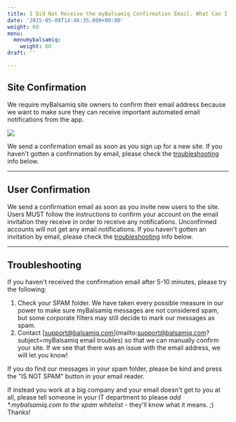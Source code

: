 ```yaml
---
title: I Did Not Receive the myBalsamiq Confirmation Email. What Can I Do?
date: '2015-05-09T14:46:35.000+00:00'
weight: 60
menu:
  menumybalsamiq:
    weight: 60
draft: ''

---
```


## Site Confirmation

We require myBalsamiq site owners to confirm their email address because we want to make sure they can receive important automated email notifications from the app.

![](https://media.balsamiq.com/img/support/docs/myb/confirm.png)

We send a confirmation email as soon as you sign up for a new site. If you haven't gotten a confirmation by email, please check the [troubleshooting](#troubleshooting) info below.

* * *

## User Confirmation

We send a confirmation email as soon as you invite new users to the site. Users MUST follow the instructions to confirm your account on the email invitation they receive in order to receive any notifications. Unconfirmed accounts will not get any email notifications. If you haven't gotten an invitation by email, please check the [troubleshooting](#troubleshooting) info below.

* * *

## Troubleshooting

If you haven't received the confirmation email after 5-10 minutes, please try the following:

1. Check your SPAM folder. We have taken every possible measure in our power to make sure myBalsamiq messages are not considered spam, but some corporate filters may still decide to mark our messages as spam.
2. Contact [support@balsamiq.com](mailto:support@balsamiq.com?subject=myBalsamiq email troubles) so that we can manually confirm your site. If we see that there was an issue with the email address, we will let you know!

If you do find our messages in your spam folder, please be kind and press the "IS NOT SPAM" button in your email reader.

If instead you work at a big company and your email doesn't get to you at all, please tell someone in your IT department to please _add *.mybalsamiq.com to the spam whitelist_ - they'll know what it means. ;) Thanks!
